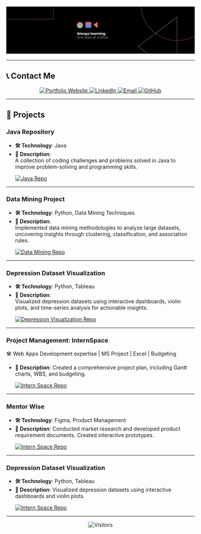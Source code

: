 <p align="center">
  <img src="assets/Banner.png" alt="Hero Image" style="max-width:100%; height:auto;">
</p>

---

## 📞 **Contact Me**

<p align="center">
  <a href="https://rakshitvahi.github.io/portfolio-website/" target="_blank">
    <img src="https://img.shields.io/badge/Portfolio-Visit%20My%20Website-orange?style=for-the-badge&logo=google-chrome" alt="Portfolio Website">
  </a>
  <a href="https://linkedin.com/in/rakshit-vahi" target="_blank">
    <img src="https://img.shields.io/badge/LinkedIn-Connect-blue?style=for-the-badge&logo=linkedin" alt="LinkedIn">
  </a>
  <a href="mailto:vahi.r@northeastern.edu" target="_blank">
    <img src="https://img.shields.io/badge/Email-Say%20Hi!-red?style=for-the-badge&logo=gmail" alt="Email">
  </a>
  <a href="https://github.com/RakshitVahi" target="_blank">
    <img src="https://img.shields.io/badge/GitHub-Visit%20My%20Repos-black?style=for-the-badge&logo=github" alt="GitHub">
  </a>
</p>

---

## 🚀 **Projects**
### **Java Repository**
- **🛠️ Technology**: Java  
- **📖 Description**:  
  A collection of coding challenges and problems solved in Java to improve problem-solving and programming skills.
  <p>
    <a href="https://github.com/Rakshitvahi/Java" target="_blank">
      <img src="https://img.shields.io/badge/Repository-View%20Project-blue?style=for-the-badge&logo=github" alt="Java Repo">
    </a>
  </p>

---

### **Data Mining Project**
- **🛠️ Technology**: Python, Data Mining Techniques  
- **📖 Description**:  
  Implemented data mining methodologies to analyze large datasets, uncovering insights through clustering, classification, and association rules.  
  <p>
    <a href="https://github.com/RakshitVahi/DataMiningProject" target="_blank">
      <img src="https://img.shields.io/badge/Repository-View%20Code-blue?style=for-the-badge&logo=github" alt="Data Mining Repo">
    </a>
  </p>

---

### **Depression Dataset Visualization**
- **🛠️ Technology**: Python, Tableau  
- **📖 Description**:  
  Visualized depression datasets using interactive dashboards, violin plots, and time-series analysis for actionable insights.  
   <p>
    <a href="https://github.com/RakshitVahi/DepressionVisualization" target="_blank">
      <img src="https://img.shields.io/badge/Repository-View%20Code-blue?style=for-the-badge&logo=github" alt="Depression Visualization Repo">
    </a>
  </p>

---

### **Project Management: InternSpace**
🛠️ Web Apps Development expertise | MS Project | Excel | Budgeting   
- **📖 Description**: Created a comprehensive project plan, including Gantt charts, WBS, and budgeting.  
  <p>
    <a href="https://github.com/Rakshitvahi/ProjectManagement-InternSpace" target="_blank">
      <img src="https://img.shields.io/badge/Repository-View%20Code-blue?style=for-the-badge&logo=github" alt="Intern Space Repo">
    </a>
  </p>
---

### **Mentor Wise**
- **🛠️ Technology**: Figma, Product Management  
- **📖 Description**: Conducted market research and developed product requirement documents. Created interactive prototypes.  
  <p>
    <a href="https://github.com/Rakshitvahi/ProjectManagement-InternSpace" target="_blank">
      <img src="https://img.shields.io/badge/Repository-View%20Code-blue?style=for-the-badge&logo=github" alt="Intern Space Repo">
    </a>
  </p>

---

### **Depression Dataset Visualization**
- **🛠️ Technology**: Python, Tableau  
- **📖 Description**: Visualized depression datasets using interactive dashboards and violin plots.  
  <p>
    <a href="https://github.com/Rakshitvahi/ProjectManagement-InternSpace" target="_blank">
      <img src="https://img.shields.io/badge/Repository-View%20Code-blue?style=for-the-badge&logo=github" alt="Intern Space Repo">
    </a>
  </p>

---

<p align="center">
  <img src="https://visitor-badge.laobi.icu/badge?page_id=RakshitVahi" alt="Visitors">
</p>
